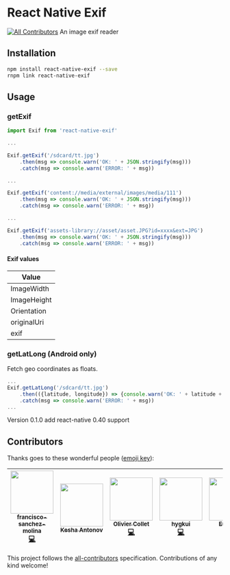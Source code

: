 # React Native Exif
[![All Contributors](https://img.shields.io/badge/all_contributors-5-orange.svg?style=flat-square)](#contributors)
An image exif reader

## Installation
```sh
npm install react-native-exif --save
rnpm link react-native-exif
```

## Usage

### getExif

```javascript
import Exif from 'react-native-exif'

...

Exif.getExif('/sdcard/tt.jpg')
    .then(msg => console.warn('OK: ' + JSON.stringify(msg)))
    .catch(msg => console.warn('ERROR: ' + msg))

...

Exif.getExif('content://media/external/images/media/111')
    .then(msg => console.warn('OK: ' + JSON.stringify(msg)))
    .catch(msg => console.warn('ERROR: ' + msg))

...

Exif.getExif('assets-library://asset/asset.JPG?id=xxxx&ext=JPG')
    .then(msg => console.warn('OK: ' + JSON.stringify(msg)))
    .catch(msg => console.warn('ERROR: ' + msg))

```
#### Exif values

Value |
--- |
ImageWidth |
ImageHeight |
Orientation |
originalUri |
exif|

### getLatLong (Android only)

Fetch geo coordinates as floats.

```javascript
...
Exif.getLatLong('/sdcard/tt.jpg')
    .then(({latitude, longitude}) => {console.warn('OK: ' + latitude + ', ' + longitude)})
    .catch(msg => console.warn('ERROR: ' + msg))
...
```

Version 0.1.0 add react-native 0.40 support

## Contributors

Thanks goes to these wonderful people ([emoji key](https://github.com/kentcdodds/all-contributors#emoji-key)):

<!-- ALL-CONTRIBUTORS-LIST:START - Do not remove or modify this section -->
| [<img src="https://avatars3.githubusercontent.com/u/9049706?v=4" width="100px;"/><br /><sub>francisco-sanchez-molina</sub>](https://github.com/francisco-sanchez-molina)<br />[💻](https://github.com/psm1984/react-native-exif/commits?author=francisco-sanchez-molina "Code") | [<img src="https://avatars2.githubusercontent.com/u/11584712?v=4" width="100px;"/><br /><sub>Kesha Antonov</sub>](https://github.com/kesha-antonov)<br /> | [<img src="https://avatars1.githubusercontent.com/u/95189?v=4" width="100px;"/><br /><sub>Olivier Collet</sub>](http://ocollet.com)<br />[💻](https://github.com/psm1984/react-native-exif/commits?author=ocollet "Code") | [<img src="https://avatars0.githubusercontent.com/u/12526?v=4" width="100px;"/><br /><sub>hygkui</sub>](https://github.com/hygkui)<br />[💻](https://github.com/psm1984/react-native-exif/commits?author=hygkui "Code") | [<img src="https://avatars2.githubusercontent.com/u/1276585?v=4" width="100px;"/><br /><sub>EurekaO</sub>](https://github.com/eurekao)<br />[💻](https://github.com/psm1984/react-native-exif/commits?author=eurekao "Code") |
| :---: | :---: | :---: | :---: | :---: |
<!-- ALL-CONTRIBUTORS-LIST:END -->

This project follows the [all-contributors](https://github.com/kentcdodds/all-contributors) specification. Contributions of any kind welcome!